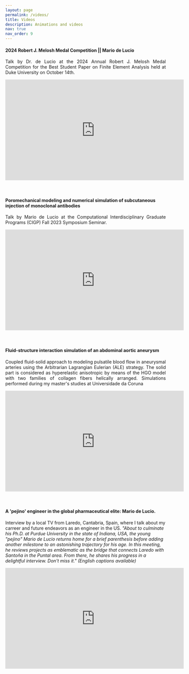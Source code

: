 ```yaml
---
layout: page
permalink: /videos/
title: Videos
description: Animations and videos
nav: true
nav_order: 9
---
```


#### 2024 Robert J. Melosh Medal Competition || Mario de Lucio
<p style="text-align: justify;">
Talk by Dr. de Lucio at the 2024 Annual Robert J. Melosh Medal Competition for the Best Student Paper on Finite Element Analysis held at Duke University on October 14th.
</p>

<div class="video-container">
  <iframe width="560" height="315" src="https://www.youtube.com/watch?v=WyP79u2AvNo" title="YouTube video player" frameborder="0" allow="accelerometer; autoplay; clipboard-write; encrypted-media; gyroscope; picture-in-picture; web-share" allowfullscreen></iframe>
</div>
<br/><br/>

#### Poromechanical modeling and numerical simulation of subcutaneous injection of monoclonal antibodies
<p style="text-align: justify;">
Talk by Mario de Lucio at the Computational Interdisciplinary Graduate Programs (CIGP) Fall 2023 Symposium Seminar.
</p>

<div class="video-container">
  <iframe width="560" height="315" src="https://www.youtube.com/embed/6yFBMedcIT8" title="YouTube video player" frameborder="0" allow="accelerometer; autoplay; clipboard-write; encrypted-media; gyroscope; picture-in-picture; web-share" allowfullscreen></iframe>
</div>
<br/><br/>


#### Fluid-structure interaction simulation of an abdominal aortic aneurysm
<p style="text-align: justify;">
Coupled fluid-solid approach to modeling pulsatile blood flow in aneurysmal arteries using the Arbitrarian Lagrangian Eulerian (ALE) strategy. The solid part is considered as hyperelastic anisotropic by means of the HGO model with two families of collagen fibers helically arranged. Simulations performed during my master's studies at Universidade da Coruna
</p>

<div class="video-container">
  <iframe width="560" height="315" src="https://www.youtube.com/embed/Q7G-yB3iWwQ" title="YouTube video player" frameborder="0" allow="accelerometer; autoplay; clipboard-write; encrypted-media; gyroscope; picture-in-picture; web-share" allowfullscreen></iframe>
</div>
<br/><br/>


#### A 'pejino' engineer in the global pharmaceutical elite: Mario de Lucio.
Interview by a local TV from Laredo, Cantabria, Spain, where I talk about my carreer and future endeavors as an engineer in the US. <i>"About to culminate his Ph.D. at Purdue University in the state of Indiana, USA, the young "pejino" Mario de Lucio returns home for a brief parenthesis before adding another milestone to an astonishing trajectory for his age. In this meeting, he reviews projects as emblematic as the bridge that connects Laredo with Santoña in the Puntal area. From there, he shares his progress in a delightful interview. Don't miss it."<i> (English captions available)

<div class="video-container">
  <iframe width="560" height="315" src="https://www.youtube.com/embed/aiDH-qQnBqs" title="YouTube video player" frameborder="0" allow="accelerometer; autoplay; clipboard-write; encrypted-media; gyroscope; picture-in-picture; web-share" allowfullscreen></iframe>
</div>
<br/><br/>
